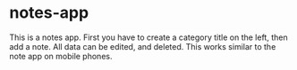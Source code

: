# notes-app
This is a notes app. First you have to create a category title on the left, then add a note. All data can be edited, and deleted. This works similar to the note app on mobile phones. 

